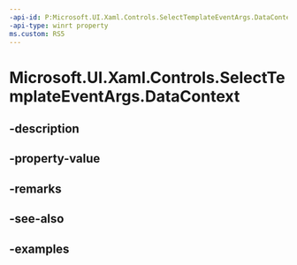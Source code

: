 ```yaml
---
-api-id: P:Microsoft.UI.Xaml.Controls.SelectTemplateEventArgs.DataContext
-api-type: winrt property
ms.custom: RS5
---
```


<!-- Property syntax.
public object DataContext { get; }
-->

# Microsoft.UI.Xaml.Controls.SelectTemplateEventArgs.DataContext

## -description

## -property-value

## -remarks

## -see-also

## -examples

